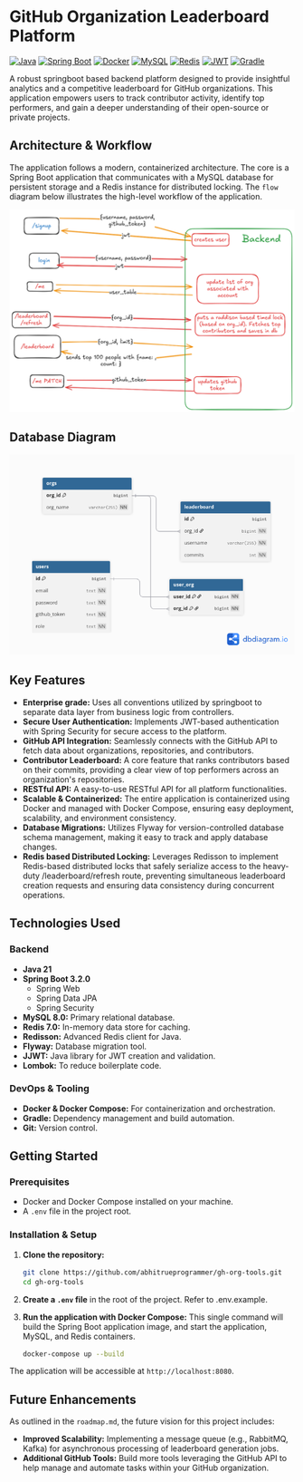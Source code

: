 # GitHub Organization Leaderboard Platform

[![Java](https://img.shields.io/badge/Java-21-blue.svg)](https://www.java.com)
[![Spring Boot](https://img.shields.io/badge/Spring%20Boot-3.2.0-brightgreen.svg)](https://spring.io/projects/spring-boot)
[![Docker](https://img.shields.io/badge/Docker-blue.svg)](https://www.docker.com/)
[![MySQL](https://img.shields.io/badge/MySQL-8.0-orange.svg)](https://www.mysql.com/)
[![Redis](https://img.shields.io/badge/Redis-7.0-red.svg)](https://redis.io/)
[![JWT](https://img.shields.io/badge/JWT-Auth-black.svg)](https://jwt.io/)
[![Gradle](https://img.shields.io/badge/Gradle-8.5-blue.svg)](https://gradle.org/)

A robust springboot based backend platform designed to provide insightful analytics and a competitive leaderboard for GitHub organizations. This application empowers users to track contributor activity, identify top performers, and gain a deeper understanding of their open-source or private projects.

## Architecture & Workflow

The application follows a modern, containerized architecture. The core is a Spring Boot application that communicates with a MySQL database for persistent storage and a Redis instance for distributed locking. The `flow` diagram below illustrates the high-level workflow of the application.

![Application Flow](flow.png)

## Database Diagram

![Database Diagram](db_diag.png)

## Key Features

- **Enterprise grade:** Uses all conventions utilized by springboot to separate data layer from business logic from controllers.
- **Secure User Authentication:** Implements JWT-based authentication with Spring Security for secure access to the platform.
- **GitHub API Integration:** Seamlessly connects with the GitHub API to fetch data about organizations, repositories, and contributors.
- **Contributor Leaderboard:** A core feature that ranks contributors based on their commits, providing a clear view of top performers across an organization's repositories.
- **RESTful API:** A easy-to-use RESTful API for all platform functionalities.
- **Scalable & Containerized:** The entire application is containerized using Docker and managed with Docker Compose, ensuring easy deployment, scalability, and environment consistency.
- **Database Migrations:** Utilizes Flyway for version-controlled database schema management, making it easy to track and apply database changes.
- **Redis based Distributed Locking:** Leverages Redisson to implement Redis-based distributed locks that safely serialize access to the heavy-duty /leaderboard/refresh route, preventing simultaneous leaderboard creation requests and ensuring data consistency during concurrent operations.


## Technologies Used

### Backend

- **Java 21**
- **Spring Boot 3.2.0**
  - Spring Web
  - Spring Data JPA
  - Spring Security
- **MySQL 8.0:** Primary relational database.
- **Redis 7.0:** In-memory data store for caching.
- **Redisson:** Advanced Redis client for Java.
- **Flyway:** Database migration tool.
- **JJWT:** Java library for JWT creation and validation.
- **Lombok:** To reduce boilerplate code.

### DevOps & Tooling

- **Docker & Docker Compose:** For containerization and orchestration.
- **Gradle:** Dependency management and build automation.
- **Git:** Version control.

## Getting Started

### Prerequisites

- Docker and Docker Compose installed on your machine.
- A `.env` file in the project root.

### Installation & Setup

1.  **Clone the repository:**

    ```bash
    git clone https://github.com/abhitrueprogrammer/gh-org-tools.git
    cd gh-org-tools
    ```

2.  **Create a `.env` file** in the root of the project. Refer to .env.example.

3.  **Run the application with Docker Compose:**
    This single command will build the Spring Boot application image, and start the application, MySQL, and Redis containers.
    ```bash
    docker-compose up --build
    ```

The application will be accessible at `http://localhost:8080`.

## Future Enhancements

As outlined in the `roadmap.md`, the future vision for this project includes:

- **Improved Scalability:** Implementing a message queue (e.g., RabbitMQ, Kafka) for asynchronous processing of leaderboard generation jobs.
- **Additional GitHub Tools:** Build more tools leveraging the GitHub API to help manage and automate tasks within your GitHub organization.